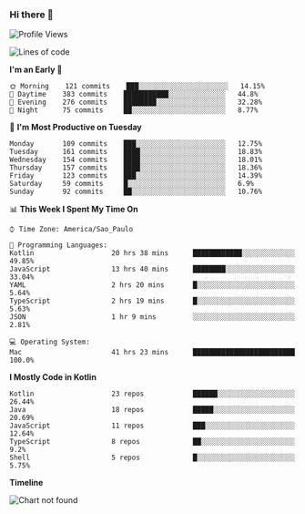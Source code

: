 ### Hi there 👋

<!--
**fernandonogueira/fernandonogueira** is a ✨ _special_ ✨ repository because its `README.md` (this file) appears on your GitHub profile.

Here are some ideas to get you started:

- 🔭 I’m currently working on ...
- 🌱 I’m currently learning ...
- 👯 I’m looking to collaborate on ...
- 🤔 I’m looking for help with ...
- 💬 Ask me about ...
- 📫 How to reach me: ...
- 😄 Pronouns: ...
- ⚡ Fun fact: ...
-->

<!--START_SECTION:waka-->
![Profile Views](http://img.shields.io/badge/Profile%20Views-181-blue)

![Lines of code](https://img.shields.io/badge/From%20Hello%20World%20I%27ve%20Written-5.0%20million%20lines%20of%20code-blue)

**I'm an Early 🐤** 

```text
🌞 Morning    121 commits    ███░░░░░░░░░░░░░░░░░░░░░░   14.15% 
🌆 Daytime    383 commits    ███████████░░░░░░░░░░░░░░   44.8% 
🌃 Evening    276 commits    ████████░░░░░░░░░░░░░░░░░   32.28% 
🌙 Night      75 commits     ██░░░░░░░░░░░░░░░░░░░░░░░   8.77%

```
📅 **I'm Most Productive on Tuesday** 

```text
Monday       109 commits    ███░░░░░░░░░░░░░░░░░░░░░░   12.75% 
Tuesday      161 commits    ████░░░░░░░░░░░░░░░░░░░░░   18.83% 
Wednesday    154 commits    ████░░░░░░░░░░░░░░░░░░░░░   18.01% 
Thursday     157 commits    ████░░░░░░░░░░░░░░░░░░░░░   18.36% 
Friday       123 commits    ███░░░░░░░░░░░░░░░░░░░░░░   14.39% 
Saturday     59 commits     █░░░░░░░░░░░░░░░░░░░░░░░░   6.9% 
Sunday       92 commits     ██░░░░░░░░░░░░░░░░░░░░░░░   10.76%

```


📊 **This Week I Spent My Time On** 

```text
⌚︎ Time Zone: America/Sao_Paulo

💬 Programming Languages: 
Kotlin                   20 hrs 38 mins      ████████████░░░░░░░░░░░░░   49.85% 
JavaScript               13 hrs 40 mins      ████████░░░░░░░░░░░░░░░░░   33.04% 
YAML                     2 hrs 20 mins       █░░░░░░░░░░░░░░░░░░░░░░░░   5.64% 
TypeScript               2 hrs 19 mins       █░░░░░░░░░░░░░░░░░░░░░░░░   5.63% 
JSON                     1 hr 9 mins         ░░░░░░░░░░░░░░░░░░░░░░░░░   2.81%

💻 Operating System: 
Mac                      41 hrs 23 mins      █████████████████████████   100.0%

```

**I Mostly Code in Kotlin** 

```text
Kotlin                   23 repos            ██████░░░░░░░░░░░░░░░░░░░   26.44% 
Java                     18 repos            █████░░░░░░░░░░░░░░░░░░░░   20.69% 
JavaScript               11 repos            ███░░░░░░░░░░░░░░░░░░░░░░   12.64% 
TypeScript               8 repos             ██░░░░░░░░░░░░░░░░░░░░░░░   9.2% 
Shell                    5 repos             █░░░░░░░░░░░░░░░░░░░░░░░░   5.75%

```


**Timeline**

![Chart not found](https://github.com/fernandonogueira/fernandonogueira/blob/master/charts/bar_graph.png) 


<!--END_SECTION:waka-->
